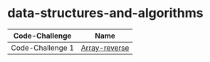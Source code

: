 # data-structures-and-algorithms


| Code-Challenge| Name |
| ---------------- | ---------------- |
| Code-Challenge 1  | [Array-reverse](array_reveres/README.md)

​